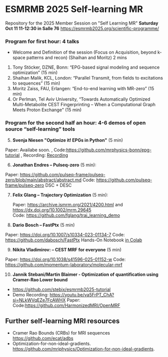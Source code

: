 # ESMRMB 2025 Self-learning MR
Repository for the 2025 Member Session on "Self Learning MR"
**Saturday Oct 11  11-12:30 in Salle 76**
https://esmrmb2025.org/scientific-programme/

### Program for first hour: 4 talks
- Welcome and Definition of the session (Focus on Acquisition, beyond k-space patterns and recon) (Shaihan and Moritz) 2 mins
1. Tony Stöcker, DZNE, Bonn: “EPG-based signal modeling and sequence optimization” (15 min)
2. Shaihan Malik, KCL, London: “Parallel Transmit, from fields to excitations to sequences” (15 min) 
3. Moritz Zaiss, FAU, Erlangen: “End-to-end learning with MR-zero” (15 min)
4. Or Perlman, Tel Aviv University, “Towards Automatically Optimized Multi-Metabolite CEST Fingerprinting – When a Computational Graph Meets Proton Exchange" (15 min)

### Program for the second half an hour: 4-6 demos of open source “self-learning” tools

5. **Svenja Niesen  "Optimize it! EPGs in Python"** (5 min)

  Paper: Availabe soon. ,   Code:https://github.com/mrphysics-bonn/epg-tutorial , Recording: [Recording](https://drive.google.com/file/d/15dQwKA0NrMF5iUCwO8uM3Z2zckA9JoJ-)
  
6. **Jonathan Endres – Pulseq-zero** (5 min):
  
  Paper: https://github.com/pulseq-frame/pulseq-zero/blob/main/abstract/abstract.md Code: https://github.com/pulseq-frame/pulseq-zero  DSC + DESC

 7. **Felix Glang – Trajectory Optimization** (5 min):

    Paper: https://archive.ismrm.org/2021/4200.html and https://dx.doi.org/10.1002/mrm.29645 \
    Code: https://github.com/fglang/traj_learning_demo    
  
8. **Dario Bosch – FastPtx** (5 min)

  Paper: https://doi.org/10.1007/s10334-023-01134-7 Code: https://github.com/dabosch/FastPtx 
  Hands-On Notebook [in Colab](https://colab.research.google.com/github/dabosch/FastPtx/blob/main/Colab_Demo.ipynb)
   
9. **Nikita Vladimirov: – CEST MRF for everyone** (5 min)

  Paper:  https://doi.org/10.1038/s41596-025-01152-w  Code:  https://github.com/momentum-laboratory/molecular-mrf 

10. **Jannik Stebani/Martin Blaimer - Optimization of quantification using Cramer-Rao Lower bound**
 - https://github.com/stebix/esmrmb2025-tutorial 
 - Demo Recording: https://youtu.be/va5FrPT_ChA?si=NLkWVqEZe7FcAWHX
   Paper: Code:https://github.com/HarmonizedMRI/OpenMRF


 ## Further self-learning MRI resources
 -  Cramer Rao Bounds (CRBs) for MRI sequences   https://github.com/ecat/adbs
-  Optimization-for-non-ideal-gradients.  https://github.com/mriphysics/Optimization-for-non-ideal-gradients.

